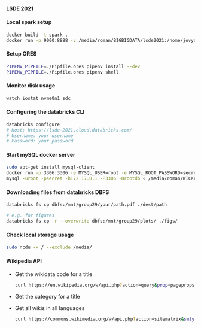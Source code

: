 #### LSDE 2021

#### Local spark setup
```bash
docker build -t spark .
docker run -p 9000:8888 -v /media/roman/BIGBIGDATA/lsde2021:/home/jovyan/hdd -v /media/roman/WICKEDFAST/lsde2021:/home/jovyan/nvme -v $PWD:/home/jovyan/work spark
```

#### Setup ORES
```bash
PIPENV_PIPFILE=./Pipfile.ores pipenv install --dev
PIPENV_PIPFILE=./Pipfile.ores pipenv shell
```

#### Monitor disk usage
```bash
watch iostat nvme0n1 sdc
```

#### Configuring the databricks CLI
```bash
databricks configure
# Host: https://lsde-2021.cloud.databricks.com/
# Username: your username
# Password: your password
```

#### Start mySQL docker server
```bash
sudo apt-get install mysql-client
docker run -p 3306:3306 -e MYSQL_USER=root -e MYSQL_ROOT_PASSWORD=secret -e MYSQL_DATABASE=rootdb mysql:8
mysql -uroot -psecret -h172.17.0.1 -P3306 -Drootdb < /media/roman/WICKEDFAST/lsde2021/enwiki-20211001-langlinks.sql
```

#### Downloading files from databricks DBFS
```bash
databricks fs cp dbfs:/mnt/group29/your/path.pdf ./dest/path

# e.g. for figures
databricks fs cp -r --overwrite dbfs:/mnt/group29/plots/ ./figs/
```

#### 

#### Check local storage usage
```bash
sudo ncdu -x / --exclude /media/
```

#### Wikipedia API

- Get the wikidata code for a title
  ```bash
  curl https://en.wikipedia.org/w/api.php?action=query&prop=pageprops&ppprop=wikibase_item&redirects=1&format=json&titles=ARTICLE_NAME
  ```

- Get the category for a title

- Get all wikis in all languages
  ```bash
  curl https://commons.wikimedia.org/w/api.php?action=sitematrix&smtype=language&format=json
  ```
